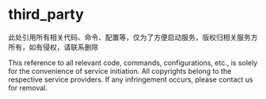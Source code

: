 # third_party

此处引用所有相关代码、命令、配置等，仅为了方便启动服务，版权归相关服务方所有，如有侵权，请联系删除

This reference to all relevant code, commands, configurations, etc., is solely for the convenience of service initiation. All copyrights belong to the respective service providers. If any infringement occurs, please contact us for removal.
